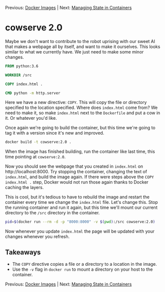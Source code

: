 Previous: [Docker Images](https://github.com/jenterkin/docker-microservice-example/tree/03-docker-images) | Next: [Managing State in Containers](https://github.com/jenterkin/docker-microservice-example/tree/05-managing-state-in-containers)
# cowserve 2.0
Maybe we don't want to contribute to the robot uprising with our sweet AI that makes a webpage all by itself, and want to make it ourselves. This looks similar to what we currently have. We just need to make some minor changes.
```Dockerfile
FROM python:3.6

WORKDIR /src

COPY index.html .

CMD python -m http.server
```

Here we have a new directive: `COPY`. This will copy the file or directory specified to the location specified. Where does `index.html` come from? We need to make it, so make `index.html` next to the `Dockerfile` and put a cow in it. Or whatever you'd like.

Once again we're going to build the container, but this time we're going to tag it with a version since it's new and improved.
```bash
docker build -t cowserve:2.0 .
```

When the image has finished building, run the container like last time, this time pointing at `cowserve:2.0`.

Now you should see the webpage that you created in `index.html` on http://localhost:8000. Try stopping the container, changing the text of `index.html`, and build the image again. If there were steps above the `COPY index.html .` step, Docker would not run those again thanks to Docker caching the layers.

This is cool, but it's tedious to have to rebuild the image and restart the container every time we change the `index.html` file. Let's change this. Stop the running container and run it again, but this time we'll mount our current directory to the `/src` directory in the container.
```bash
pid=$(docker run --rm -d -p "8000:8000" -v $(pwd):/src cowserve:2.0)
```

Now whenever you update `index.html` the page will be updated with your changes whenever you refresh.

## Takeaways
- The `COPY` directive copies a file or a directory to a location in the image.
- Use the `-v` flag in `docker run` to mount a directory on your host to the container.

Previous: [Docker Images](https://github.com/jenterkin/docker-microservice-example/tree/03-docker-images) | Next: [Managing State in Containers](https://github.com/jenterkin/docker-microservice-example/tree/05-managing-state-in-containers)